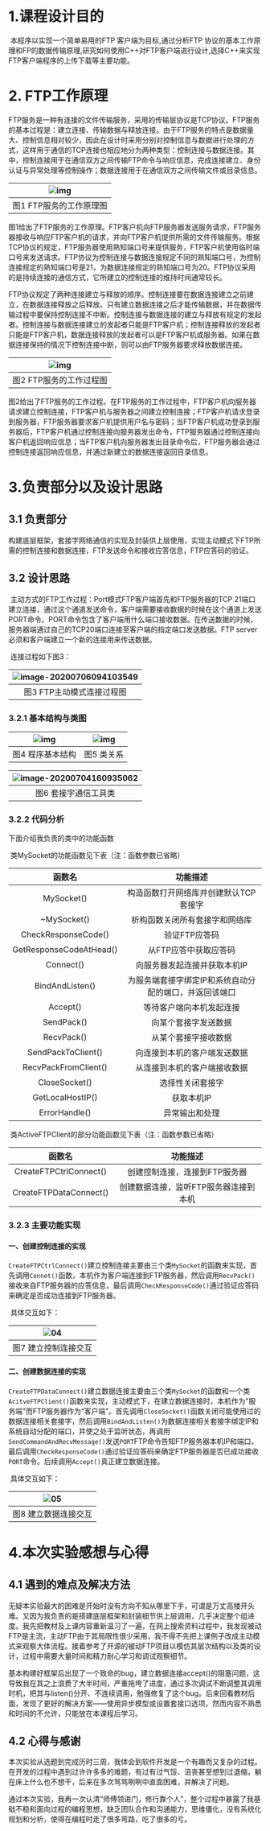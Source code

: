 # 1.课程设计目的

​	本程序以实现一个简单易用的FTP 客户端为目标,通过分析FTP 协议的基本工作原理和FP的数据传输原理,研究如何使用C++对FTP客户端进行设计,选择C++来实现 FTP客户端程序的上传下载等主要功能。

# 2. FTP工作原理

​	FTP服务是一种有连接的文件传输服务，采用的传输层协议是TCP协议。FTP服务的基本过程是：建立连接、传输数据与释放连接。由于FTP服务的特点是数据量大、控制信息相对较少，因此在设计时采用分别对控制信息与数据进行处理的方式，这样用于通信的TCP连接也相应地分为两种类型：控制连接与数据连接。其中，控制连接用于在通信双方之间传输FTP命令与响应信息，完成连接建立、身份认证与异常处理等控制操作；数据连接用于在通信双方之间传输文件或目录信息。

| ![img](image/wps1.png) |
| :----------------------------------------------------------: |
|                   图1 FTP服务的工作原理图                    |

​	图1给出了FTP服务的工作原理。FTP客户机向FTP服务器发送服务请求，FTP服务器接收与响应FTP客户机的请求，并向FTP客户机提供所需的文件传输服务。根据TCP协议的规定，FTP服务器使用熟知端口号来提供服务，FTP客户机使用临时端口号来发送请求。FTP协议为控制连接与数据连接规定不同的熟知端口号，为控制连接规定的熟知端口号是21，为数据连接规定的熟知端口号为20。FTP协议采用的是持续连接的通信方式，它所建立的控制连接的维持时间通常较长。

​	FTP协议规定了两种连接建立与释放的顺序。控制连接要在数据连接建立之前建立，在数据连接释放之后释放。只有建立数据连接之后才能传输数据，并在数据传输过程中要保持控制连接不中断。控制连接与数据连接的建立与释放有规定的发起者。控制连接与数据连接建立的发起者只能是FTP客户机；控制连接释放的发起者只能是FTP客户机，数据连接释放的发起者可以是FTP客户机或服务器。如果在数据连接保持的情况下控制连接中断，则可以由FTP服务器要求释放数据连接。

|  ![img](image/wps2.png)  |
| :----------------------: |
| 图2  FTP服务的工作过程图 |

​	图2给出了FTP服务的工作过程。在FTP服务的工作过程中，FTP客户机向服务器请求建立控制连接，FTP客户机与服务器之间建立控制连接；FTP客户机请求登录到服务器，FTP服务器要求客户机提供用户名与密码；当FTP客户机成功登录到服务器后，FTP客户机通过控制连接向服务器发出命令，FTP服务器通过控制连接向客户机返回响应信息；当FTP客户机向服务器发出目录命令后，FTP服务器会通过控制连接返回响应信息，并通过新建立的数据连接返回目录信息。

# 3.负责部分以及设计思路

## 3.1 负责部分

​	构建底层框架，套接字网络通信的实现及封装供上层使用，实现主动模式下FTP所需的控制连接和数据连接，FTP发送命令和接收应答信息，FTP应答码的验证。

## 3.2 设计思路

​	主动方式的FTP工作过程：Port模式FTP客户端首先和FTP服务器的TCP 21端口建立连接，通过这个通道发送命令，客户端需要接收数据的时候在这个通道上发送PORT命令。PORT命令包含了客户端用什么端口接收数据。在传送数据的时候，服务器端通过自己的TCP20端口连接至客户端的指定端口发送数据。FTP server必须和客户端建立一个新的连接用来传送数据。

​	连接过程如下图3：

| ![image-20200706094103549](image/wps3.png) |
| :----------------------------------------: |
|         图3 FTP主动模式连接过程图          |

### 3.2.1 基本结构与类图

| ![img](image/01.png) | ![img](image/02.png) |
| :------------------: | :------------------: |
|   图4 程序基本结构   |      图5 类关系      |



| ![image-20200704160935062](image/03.png) |
| :--------------------------------------: |
|           图6 套接字通信工具类           |

### 3.2.2 代码分析

下面介绍我负责的类中的功能函数

​	类MySocket的功能函数见下表（注：函数参数已省略）

|         函数名          |                        功能描述                        |
| :---------------------: | :----------------------------------------------------: |
|       MySocket()        |         构造函数打开网络库并创建默认TCP套接字          |
|       ~MySocket()       |             析构函数关闭所有套接字和网络库             |
|   CheckResponseCode()   |                     验证FTP应答码                      |
| GetResponseCodeAtHead() |                 从FTP应答中获取应答码                  |
|        Connect()        |              向服务器发起连接并获取本机IP              |
|     BindAndListen()     | 为服务端套接字绑定IP和系统自动分配的端口，并返回该端口 |
|        Accept()         |                等待客户端向本机发起连接                |
|       SendPack()        |                  向某个套接字发送数据                  |
|       RecvPack()        |                  从某个套接字接收数据                  |
|   SendPackToClient()    |              向连接到本机的客户端发送数据              |
|  RecvPackFromClient()   |              从连接到本机的客户端接收数据              |
|      CloseSocket()      |                    选择性关闭套接字                    |
|    GetLocalHostIP()     |                       获取本机IP                       |
|      ErrorHandle()      |                     异常输出和处理                     |

​	类ActiveFTPClient的部分功能函数见下表（注：函数参数已省略）

|         函数名         |               功能描述                |
| :--------------------: | :-----------------------------------: |
| CreateFTPCtrlConnect() |     创建控制连接，连接到FTP服务器     |
| CreateFTPDataConnect() | 创建数据连接，监听FTP服务器连接到本机 |

### 3.2.3 主要功能实现

#### 一、创建控制连接的实现

​	`CreateFTPCtrlConnect()`建立控制连接主要由三个类`MySocket`的函数来实现，首先调用`Connet()`函数，本机作为客户端连接到FTP服务器，然后调用`RecvPack()`接收来自FTP服务器的应答信息，最后调用`CheckResponseCode()`通过验证应答码来确定是否成功连接到FTP服务器。

​	具体交互如下：

| ![04](image/04.png)  |
| :------------------: |
| 图7 建立控制连接交互 |



#### 二、创建数据连接的实现

​	`CreateFTPDataConnect()`建立数据连接主要由三个类`MySocket`的函数和一个类`AcitveFTPClient()`函数来实现，主动模式下，在建立数据连接时，本机作为"服务端"而FTP服务器作为“客户端”。首先调用`CloseSocket()`函数关闭可能使用过的数据连接相关套接字，然后调用`BindAndListen()`为数据连接相关套接字绑定IP和系统自动分配的端口，并使之处于监听状态，再调用`SendCommandAndRecvMessage()`发送`PORT`FTP命令告知FTP服务器本机IP和端口，最后调用`CheckResponseCode()`通过验证应答码来确定FTP服务器是否已成功接收`PORT`命令。后续调用`Accept()`真正建立数据连接。

​	具体交互如下：

| ![05](image/05.png)  |
| :------------------: |
| 图8 建立数据连接交互 |



# 4.本次实验感想与心得

## 4.1 遇到的难点及解决方法

​	无疑本实验最大的困难是开始时没有方向不知从哪里下手，可谓是万丈高楼开头难。又因为我负责的是搭建底层框架和封装细节供上层调用，几乎决定整个组进度。我先把教材及上课内容重新温习了一遍，在网上搜索资料过程中，我发现被动FTP是主流，主动FTP由于其局限性很少采用，我不得不先把上课例子改成主动模式来观察大体流程。接着参考了开源的被动FTP项目以模仿其层次结构以及类的设计，过程中需要大量时间和精力耐心学习和调试观察细节。

​	基本构建好框架后出现了一个致命的bug，建立数据连接accept()的阻塞问题，这导致我在其之上浪费了大半时间，严重拖垮了进度，通过多次调试不断调整其调用时机，把其与listen()分开、不连续调用，勉强修复了这个bug。后来回看教材后面，发现了更好的解决方案——使用异步模型或设置套接口选项，然而内容不熟悉和时间的不允许，只能放在本课程后学习。

## 4.2 心得与感谢

​	本次实验从选题到完成历时三周，我体会到软件开发是一个有趣而又复杂的过程。在开发的过程中遇到过许许多多的难题，有过有过气馁、沮丧甚至想到过退缩，躺在床上什么也不想干，后来在多次骂骂咧咧中直面困难，并解决了问题。

​	通过本次实验，我再一次认清“师傅领进门，修行靠个人”，整个过程中暴露了我基础不稳和面向过程的编程思想，缺乏团队合作和沟通能力，思维僵化，没有系统化规划和分析，使得在编程时走了很多弯路，吃了很多的亏。